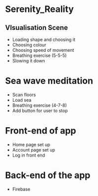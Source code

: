 # Serenity_Reality

## VIsualisation Scene
- Loading shape and choosing it
- Choosing colour
- Choosing speed of movement
- Breathing exercise (5-5-5)
- Slowing it down

# Sea wave meditation
- Scan floors
- Load sea
- Breathing exercise (4-7-8)
- Add button for user to stop


# Front-end of app
- Home page set up
- Account page set up
- Log in front end


# Back-end of the app
- Firebase

